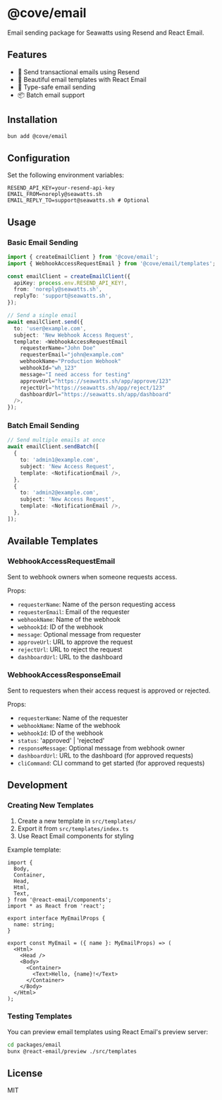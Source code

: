 # @cove/email

Email sending package for Seawatts using Resend and React Email.

## Features

- 📧 Send transactional emails using Resend
- 🎨 Beautiful email templates with React Email
- 🔧 Type-safe email sending
- 📦 Batch email support

## Installation

```bash
bun add @cove/email
```

## Configuration

Set the following environment variables:

```env
RESEND_API_KEY=your-resend-api-key
EMAIL_FROM=noreply@seawatts.sh
EMAIL_REPLY_TO=support@seawatts.sh # Optional
```

## Usage

### Basic Email Sending

```typescript
import { createEmailClient } from '@cove/email';
import { WebhookAccessRequestEmail } from '@cove/email/templates';

const emailClient = createEmailClient({
  apiKey: process.env.RESEND_API_KEY!,
  from: 'noreply@seawatts.sh',
  replyTo: 'support@seawatts.sh',
});

// Send a single email
await emailClient.send({
  to: 'user@example.com',
  subject: 'New Webhook Access Request',
  template: <WebhookAccessRequestEmail
    requesterName="John Doe"
    requesterEmail="john@example.com"
    webhookName="Production Webhook"
    webhookId="wh_123"
    message="I need access for testing"
    approveUrl="https://seawatts.sh/app/approve/123"
    rejectUrl="https://seawatts.sh/app/reject/123"
    dashboardUrl="https://seawatts.sh/app/dashboard"
  />,
});
```

### Batch Email Sending

```typescript
// Send multiple emails at once
await emailClient.sendBatch([
  {
    to: 'admin1@example.com',
    subject: 'New Access Request',
    template: <NotificationEmail />,
  },
  {
    to: 'admin2@example.com',
    subject: 'New Access Request',
    template: <NotificationEmail />,
  },
]);
```

## Available Templates

### WebhookAccessRequestEmail

Sent to webhook owners when someone requests access.

Props:
- `requesterName`: Name of the person requesting access
- `requesterEmail`: Email of the requester
- `webhookName`: Name of the webhook
- `webhookId`: ID of the webhook
- `message`: Optional message from requester
- `approveUrl`: URL to approve the request
- `rejectUrl`: URL to reject the request
- `dashboardUrl`: URL to the dashboard

### WebhookAccessResponseEmail

Sent to requesters when their access request is approved or rejected.

Props:
- `requesterName`: Name of the requester
- `webhookName`: Name of the webhook
- `webhookId`: ID of the webhook
- `status`: 'approved' | 'rejected'
- `responseMessage`: Optional message from webhook owner
- `dashboardUrl`: URL to the dashboard (for approved requests)
- `cliCommand`: CLI command to get started (for approved requests)

## Development

### Creating New Templates

1. Create a new template in `src/templates/`
2. Export it from `src/templates/index.ts`
3. Use React Email components for styling

Example template:

```tsx
import {
  Body,
  Container,
  Head,
  Html,
  Text,
} from '@react-email/components';
import * as React from 'react';

export interface MyEmailProps {
  name: string;
}

export const MyEmail = ({ name }: MyEmailProps) => (
  <Html>
    <Head />
    <Body>
      <Container>
        <Text>Hello, {name}!</Text>
      </Container>
    </Body>
  </Html>
);
```

### Testing Templates

You can preview email templates using React Email's preview server:

```bash
cd packages/email
bunx @react-email/preview ./src/templates
```

## License

MIT